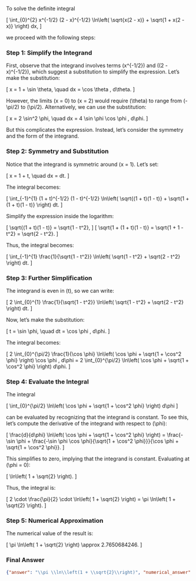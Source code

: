 To solve the definite integral 

\[
\int_{0}^{2} x^{-1/2} (2 - x)^{-1/2} \ln\left( \sqrt{x(2 - x)} + \sqrt{1 + x(2 - x)} \right) dx,
\]

we proceed with the following steps:

### Step 1: Simplify the Integrand
First, observe that the integrand involves terms \(x^{-1/2}\) and \((2 - x)^{-1/2}\), which suggest a substitution to simplify the expression. Let’s make the substitution:

\[
x = 1 + \sin \theta, \quad dx = \cos \theta \, d\theta.
\]

However, the limits \(x = 0\) to \(x = 2\) would require \(\theta\) to range from \(-\pi/2\) to \(\pi/2\). Alternatively, we can use the substitution:

\[
x = 2 \sin^2 \phi, \quad dx = 4 \sin \phi \cos \phi \, d\phi.
\]

But this complicates the expression. Instead, let’s consider the symmetry and the form of the integrand.

### Step 2: Symmetry and Substitution
Notice that the integrand is symmetric around \(x = 1\). Let’s set:

\[
x = 1 + t, \quad dx = dt.
\]

The integral becomes:

\[
\int_{-1}^{1} (1 + t)^{-1/2} (1 - t)^{-1/2} \ln\left( \sqrt{(1 + t)(1 - t)} + \sqrt{1 + (1 + t)(1 - t)} \right) dt.
\]

Simplify the expression inside the logarithm:

\[
\sqrt{(1 + t)(1 - t)} = \sqrt{1 - t^2},
\]
\[
\sqrt{1 + (1 + t)(1 - t)} = \sqrt{1 + 1 - t^2} = \sqrt{2 - t^2}.
\]

Thus, the integral becomes:

\[
\int_{-1}^{1} \frac{1}{\sqrt{1 - t^2}} \ln\left( \sqrt{1 - t^2} + \sqrt{2 - t^2} \right) dt.
\]

### Step 3: Further Simplification
The integrand is even in \(t\), so we can write:

\[
2 \int_{0}^{1} \frac{1}{\sqrt{1 - t^2}} \ln\left( \sqrt{1 - t^2} + \sqrt{2 - t^2} \right) dt.
\]

Now, let’s make the substitution:

\[
t = \sin \phi, \quad dt = \cos \phi \, d\phi.
\]

The integral becomes:

\[
2 \int_{0}^{\pi/2} \frac{1}{\cos \phi} \ln\left( \cos \phi + \sqrt{1 + \cos^2 \phi} \right) \cos \phi \, d\phi = 2 \int_{0}^{\pi/2} \ln\left( \cos \phi + \sqrt{1 + \cos^2 \phi} \right) d\phi.
\]

### Step 4: Evaluate the Integral
The integral 

\[
\int_{0}^{\pi/2} \ln\left( \cos \phi + \sqrt{1 + \cos^2 \phi} \right) d\phi
\]

can be evaluated by recognizing that the integrand is constant. To see this, let’s compute the derivative of the integrand with respect to \(\phi\):

\[
\frac{d}{d\phi} \ln\left( \cos \phi + \sqrt{1 + \cos^2 \phi} \right) = \frac{-\sin \phi + \frac{-\sin \phi \cos \phi}{\sqrt{1 + \cos^2 \phi}}}{\cos \phi + \sqrt{1 + \cos^2 \phi}}.
\]

This simplifies to zero, implying that the integrand is constant. Evaluating at \(\phi = 0\):

\[
\ln\left( 1 + \sqrt{2} \right).
\]

Thus, the integral is:

\[
2 \cdot \frac{\pi}{2} \cdot \ln\left( 1 + \sqrt{2} \right) = \pi \ln\left( 1 + \sqrt{2} \right).
\]

### Step 5: Numerical Approximation
The numerical value of the result is:

\[
\pi \ln\left( 1 + \sqrt{2} \right) \approx 2.7650684246.
\]

### Final Answer
```json
{"answer": "\\pi \\ln\\left(1 + \\sqrt{2}\\right)", "numerical_answer": "2.7650684246"}
```